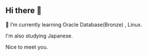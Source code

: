 ## Hi there 👋

🌱 I’m currently learning Oracle Database(Bronze) , Linux.

I'm also studying Japanese.

Nice to meet you.

<!--
**Bera0/Bera0** is a ✨ _special_ ✨ repository because its `README.md` (this file) appears on your GitHub profile.

- 🔭 I’m currently working on 
- 🌱 I’m currently learning Oracle Database(Bronze) , Linux.
I'm also studying Japanese.
